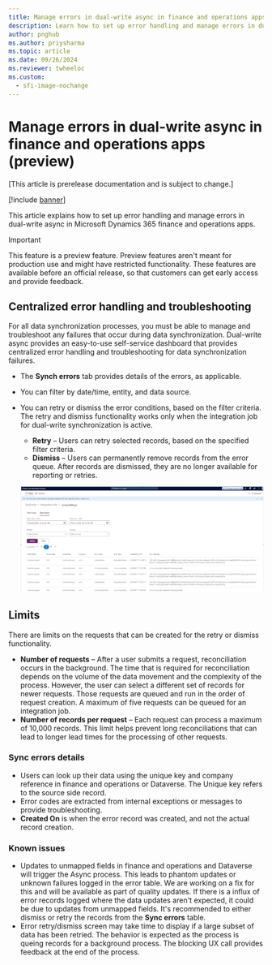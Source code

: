 ```yaml
---
title: Manage errors in dual-write async in finance and operations apps (preview)
description: Learn how to set up error handling and manage errors in dual-write async in Microsoft Dynamics 365 finance and operations apps.
author: pnghub
ms.author: priysharma
ms.topic: article
ms.date: 09/26/2024
ms.reviewer: twheeloc
ms.custom:
  - sfi-image-nochange
---
```


# Manage errors in dual-write async in finance and operations apps (preview)

[This article is prerelease documentation and is subject to change.]

[!include [banner](../../includes/banner.md)]

This article explains how to set up error handling and manage errors in dual-write async in Microsoft Dynamics 365 finance and operations apps.

> [!IMPORTANT]
> This feature is a preview feature. Preview features aren't meant for production use and might have restricted functionality. These features are available before an official release, so that customers can get early access and provide feedback.

## Centralized error handling and troubleshooting

For all data synchronization processes, you must be able to manage and troubleshoot any failures that occur during data synchronization. Dual-write async provides an easy-to-use self-service dashboard that provides centralized error handling and troubleshooting for data synchronization failures.

- The **Synch errors** tab provides details of the errors, as applicable.
- You can filter by date/time, entity, and data source.
- You can retry or dismiss the error conditions, based on the filter criteria. The retry and dismiss functionality works only when the integration job for dual-write synchronization is active.

    - **Retry** – Users can retry selected records, based on the specified filter criteria.
    - **Dismiss** – Users can permanently remove records from the error queue. After records are dismissed, they are no longer available for reporting or retries.
 
  [![Sync errors.](./media/image-error.png)](./media/image-error.png)

## Limits

There are limits on the requests that can be created for the retry or dismiss functionality.

- **Number of requests** – After a user submits a request, reconciliation occurs in the background. The time that is required for reconciliation depends on the volume of the data movement and the complexity of the process. However, the user can select a different set of records for newer requests. Those requests are queued and run in the order of request creation. A maximum of five requests can be queued for an integration job.
- **Number of records per request** – Each request can process a maximum of 10,000 records. This limit helps prevent long reconciliations that can lead to longer lead times for the processing of other requests.

### Sync errors details
 - Users can look up their data using the unique key and company reference in finance and operations or Dataverse. The Unique key refers to the source side record.
 - Error codes are extracted from internal exceptions or messages to provide troubleshooting.
 - **Created On** is when the error record was created, and not the actual record creation.  

### Known issues 

 - Updates to unmapped fields in finance and operations and Dataverse will trigger the Async process. This leads to phantom updates or unknown failures logged in the error table. We are working on a fix for this and will be available as part of quality updates. If there is a influx of error records logged where the data updates aren't expected, it could be due to updates from unmapped fields. It's recommended to either dismiss or retry the records from the **Sync errors** table.
 - Error retry/dismiss screen may take time to display if a large subset of data has been retried. The behavior is expected as the process is queing records for a background process. The blocking UX call provides feedback at the end of the process.  

 
